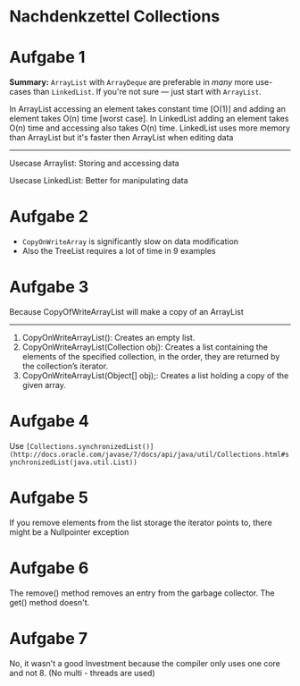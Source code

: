 # Nachdenkzettel Collections

# Aufgabe 1

**Summary:** `ArrayList` with `ArrayDeque` are preferable in *many* more use-cases than `LinkedList`. If you're not sure — just start with `ArrayList`.

In ArrayList accessing an element takes constant time [O(1)] and adding an element takes O(n) time [worst case]. In LinkedList adding an element takes O(n) time and accessing also takes O(n) time. LinkedList uses more memory than ArrayList but it's faster then ArrayList when editing data

---

Usecase Arraylist: Storing and accessing data

Usecase LinkedList: Better for manipulating data  

# Aufgabe 2


- `CopyOnWriteArray` is significantly slow on data modification
- Also the TreeList requires a lot of time in 9 examples

# Aufgabe 3

Because CopyOfWriteArrayList will make a copy of an ArrayList

---

1. CopyOnWriteArrayList(): Creates an empty list.
2. CopyOnWriteArrayList(Collection obj): Creates a list containing the elements of the specified collection, in the order, they are returned by the collection’s iterator.
3. CopyOnWriteArrayList(Object[] obj);: Creates a list holding a copy of the given array.

# Aufgabe 4

Use `[Collections.synchronizedList()](http://docs.oracle.com/javase/7/docs/api/java/util/Collections.html#synchronizedList(java.util.List))`

# Aufgabe 5

If you remove elements from the list storage the iterator points to, there might be a Nullpointer exception

# Aufgabe 6

The remove() method removes an entry from the garbage collector. The get() method doesn't. 

# Aufgabe 7

No, it wasn't a good Investment because the compiler only uses one core and not 8.  (No multi - threads are used)